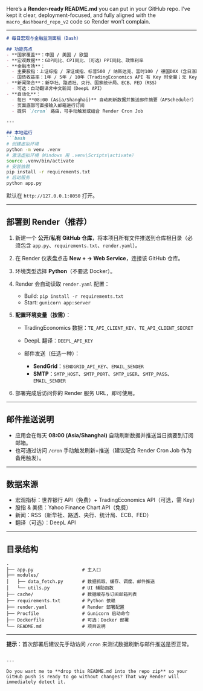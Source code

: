 Here’s a **Render-ready README.md** you can put in your GitHub repo.
I’ve kept it clear, deployment-focused, and fully aligned with the `macro_dashboard_repo_v2` code so Render won’t complain.

---

````markdown
# 每日宏观与金融监测面板（Dash）

## 功能亮点
- **国家覆盖**：中国 / 美国 / 欧盟
- **宏观数据**：GDP同比、CPI同比、（可选）PPI同比、政策利率
- **金融市场**：
  - 主要股指：上证综指 / 深证成指、标普500 / 纳斯达克、富时100 / 德国DAX（含日涨跌幅）
  - 国债收益率：1年 / 5年 / 10年（TradingEconomics API 有 Key 时全量；无 Key 时部分回退）
- **新闻聚合**：新华社、路透社、央行、国家统计局、ECB、FED（RSS）
  - 可选：自动翻译非中文新闻（DeepL API）
- **自动化**：
  - 每日 **08:00 (Asia/Shanghai)** 自动刷新数据并推送邮件摘要（APScheduler）
  - 页面底部可直接输入邮箱进行订阅
  - 提供 `/cron` 路由，可手动触发或结合 Render Cron Job

---

## 本地运行
```bash
# 创建虚拟环境
python -m venv .venv
# 激活虚拟环境（Windows 用 .venv\Scripts\activate）
source .venv/bin/activate
# 安装依赖
pip install -r requirements.txt
# 启动服务
python app.py
````

默认在 `http://127.0.0.1:8050` 打开。

---

## 部署到 Render（推荐）

1. 新建一个 **公开/私有 GitHub 仓库**，将本项目所有文件推送到仓库根目录（必须包含 `app.py`、`requirements.txt`、`render.yaml`）。
2. 在 Render 仪表盘点击 **New + → Web Service**，连接该 GitHub 仓库。
3. 环境类型选择 **Python**（不要选 Docker）。
4. Render 会自动读取 `render.yaml` 配置：

   * Build: `pip install -r requirements.txt`
   * Start: `gunicorn app:server`
5. **配置环境变量（按需）**：

   * TradingEconomics 数据：`TE_API_CLIENT_KEY`、`TE_API_CLIENT_SECRET`
   * DeepL 翻译：`DEEPL_API_KEY`
   * 邮件发送（任选一种）：

     * **SendGrid**：`SENDGRID_API_KEY`、`EMAIL_SENDER`
     * **SMTP**：`SMTP_HOST`、`SMTP_PORT`、`SMTP_USER`、`SMTP_PASS`、`EMAIL_SENDER`
6. 部署完成后访问你的 Render 服务 URL，即可使用。

---

## 邮件推送说明

* 应用会在每天 **08:00 (Asia/Shanghai)** 自动刷新数据并推送当日摘要到订阅邮箱。
* 也可通过访问 `/cron` 手动触发刷新+推送（建议配合 Render Cron Job 作为备用触发）。

---

## 数据来源

* 宏观指标：世界银行 API（免费）+ TradingEconomics API（可选，需 Key）
* 股指 & 美债：Yahoo Finance Chart API（免费）
* 新闻：RSS（新华社、路透、央行、统计局、ECB、FED）
* 翻译（可选）：DeepL API

---

## 目录结构

```
.
├── app.py                  # 主入口
├── modules/
│   ├── data_fetch.py       # 数据抓取、缓存、调度、邮件推送
│   └── utils.py            # UI 辅助函数
├── cache/                  # 数据缓存与订阅邮箱列表
├── requirements.txt        # Python 依赖
├── render.yaml             # Render 部署配置
├── Procfile                # Gunicorn 启动命令
├── Dockerfile              # 可选：Docker 部署
└── README.md               # 项目说明
```

---

**提示**：首次部署后建议先手动访问 `/cron` 来测试数据刷新与邮件推送是否正常。

```

---

Do you want me to **drop this README.md into the repo zip** so your GitHub push is ready to go without changes? That way Render will immediately detect it.
```
